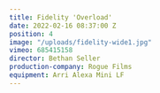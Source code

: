 ```yaml
---
title: Fidelity 'Overload'
date: 2022-02-16 08:37:00 Z
position: 4
image: "/uploads/fidelity-wide1.jpg"
vimeo: 685415158
director: Bethan Seller
production-company: Rogue Films
equipment: Arri Alexa Mini LF
---
```


